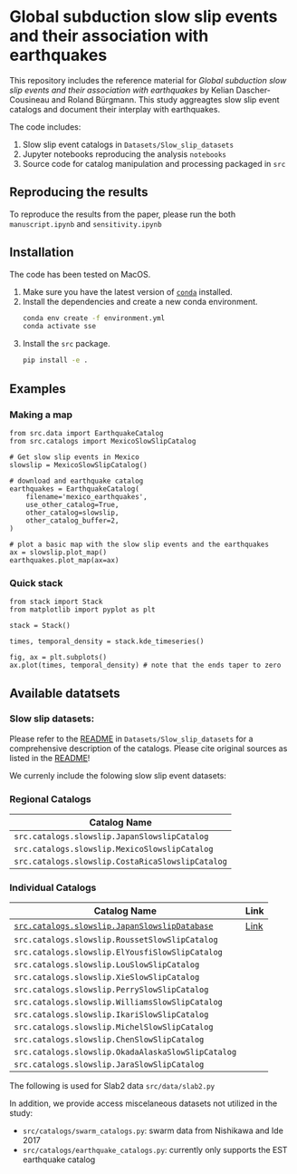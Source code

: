 # Global subduction slow slip events and their association with earthquakes

This repository includes the reference material for *Global subduction slow slip events and their association with earthquakes* by Kelian Dascher-Cousineau and Roland Bürgmann. This study aggreagtes slow slip event catalogs and document their interplay with earthquakes.


The code includes:

1. Slow slip event catalogs in `Datasets/Slow_slip_datasets`
2. Jupyter notebooks reproducing the analysis `notebooks`
3. Source code for catalog manipulation and processing packaged in `src`

## Reproducing the results
To reproduce the results from the paper, please run the both `manuscript.ipynb` and `sensitivity.ipynb`

## Installation
The code has been tested on MacOS.


1. Make sure you have the latest version of [`conda`](https://docs.conda.io/en/latest/miniconda.html) installed.
2. Install the dependencies and create a new conda environment.
    ```bash
    conda env create -f environment.yml
    conda activate sse
    ```
3. Install the `src` package.
    ```bash
    pip install -e .
    ```


## Examples

### Making a map

```
from src.data import EarthquakeCatalog
from src.catalogs import MexicoSlowSlipCatalog

# Get slow slip events in Mexico
slowslip = MexicoSlowSlipCatalog()

# download and earthquake catalog
earthquakes = EarthquakeCatalog(
    filename='mexico_earthquakes', 
    use_other_catalog=True, 
    other_catalog=slowslip, 
    other_catalog_buffer=2,
)

# plot a basic map with the slow slip events and the earthquakes
ax = slowslip.plot_map()
earthquakes.plot_map(ax=ax)
```

### Quick stack

```
from stack import Stack
from matplotlib import pyplot as plt

stack = Stack()

times, temporal_density = stack.kde_timeseries() 

fig, ax = plt.subplots()
ax.plot(times, temporal_density) # note that the ends taper to zero 

```


## Available datatsets

### Slow slip datasets: 

Please refer to the [README](Datasets/Slow_slip_datasets/README) in `Datasets/Slow_slip_datasets` for a comprehensive description of the catalogs. Please cite original sources as listed in the [README](Datasets/Slow_slip_datasets/README)!

We currenly include the folowing slow slip event datasets:
### Regional Catalogs

| Catalog Name                                   |
|------------------------------------------------|
| `src.catalogs.slowslip.JapanSlowslipCatalog`   |
| `src.catalogs.slowslip.MexicoSlowslipCatalog`  |
| `src.catalogs.slowslip.CostaRicaSlowslipCatalog` |

### Individual Catalogs

| Catalog Name                                         | Link                                                              |
|------------------------------------------------------|-------------------------------------------------------------------|
| [`src.catalogs.slowslip.JapanSlowslipDatabase`](http://www-solid.eps.s.u-tokyo.ac.jp/~sloweq/) | [Link](http://www-solid.eps.s.u-tokyo.ac.jp/~sloweq/)             |
| `src.catalogs.slowslip.RoussetSlowSlipCatalog`       |                                                                   |
| `src.catalogs.slowslip.ElYousfiSlowSlipCatalog`      |                                                                   |
| `src.catalogs.slowslip.LouSlowSlipCatalog`           |                                                                   |
| `src.catalogs.slowslip.XieSlowSlipCatalog`           |                                                                   |
| `src.catalogs.slowslip.PerrySlowSlipCatalog`         |                                                                   |
| `src.catalogs.slowslip.WilliamsSlowSlipCatalog`      |                                                                   |
| `src.catalogs.slowslip.IkariSlowSlipCatalog`         |                                                                   |
| `src.catalogs.slowslip.MichelSlowSlipCatalog`        |                                                                   |
| `src.catalogs.slowslip.ChenSlowSlipCatalog`          |                                                                   |
| `src.catalogs.slowslip.OkadaAlaskaSlowSlipCatalog`   |                                                                   |
| `src.catalogs.slowslip.JaraSlowSlipCatalog`          |                                                                   |


The following is used for Slab2 data `src/data/slab2.py`

In addition, we provide access miscelaneous datasets not utilized in the study:
- `src/catalogs/swarm_catalogs.py`: swarm data from Nishikawa and Ide 2017
- `src/catalogs/earthquake_catalogs.py`: currently only supports the EST earthquake catalog






